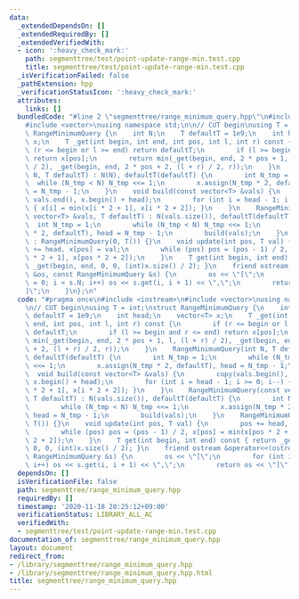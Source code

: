 ```yaml
---
data:
  _extendedDependsOn: []
  _extendedRequiredBy: []
  _extendedVerifiedWith:
  - icon: ':heavy_check_mark:'
    path: segmenttree/test/point-update-range-min.test.cpp
    title: segmenttree/test/point-update-range-min.test.cpp
  _isVerificationFailed: false
  _pathExtension: hpp
  _verificationStatusIcon: ':heavy_check_mark:'
  attributes:
    links: []
  bundledCode: "#line 2 \"segmenttree/range_minimum_query.hpp\"\n#include <iostream>\n\
    #include <vector>\nusing namespace std;\n\n// CUT begin\nusing T = int;\nstruct\
    \ RangeMinimumQuery {\n    int N;\n    T defaultT = 1e9;\n    int head;\n    vector<T>\
    \ x;\n    T _get(int begin, int end, int pos, int l, int r) const {\n        if\
    \ (r <= begin or l >= end) return defaultT;\n        if (l >= begin and r <= end)\
    \ return x[pos];\n        return min(_get(begin, end, 2 * pos + 1, l, (l + r)\
    \ / 2), _get(begin, end, 2 * pos + 2, (l + r) / 2, r));\n    }\n    RangeMinimumQuery(int\
    \ N, T defaultT) : N(N), defaultT(defaultT) {\n        int N_tmp = 1;\n      \
    \  while (N_tmp < N) N_tmp <<= 1;\n        x.assign(N_tmp * 2, defaultT), head\
    \ = N_tmp - 1;\n    }\n    void build(const vector<T> &vals) {\n        copy(vals.begin(),\
    \ vals.end(), x.begin() + head);\n        for (int i = head - 1; i >= 0; i--)\
    \ { x[i] = min(x[i * 2 + 1], x[i * 2 + 2]); }\n    }\n    RangeMinimumQuery(const\
    \ vector<T> &vals, T defaultT) : N(vals.size()), defaultT(defaultT) {\n      \
    \  int N_tmp = 1;\n        while (N_tmp < N) N_tmp <<= 1;\n        x.assign(N_tmp\
    \ * 2, defaultT), head = N_tmp - 1;\n        build(vals);\n    }\n    RangeMinimumQuery()\
    \ : RangeMinimumQuery(0, T()) {}\n    void update(int pos, T val) {\n        pos\
    \ += head, x[pos] = val;\n        while (pos) pos = (pos - 1) / 2, x[pos] = min(x[pos\
    \ * 2 + 1], x[pos * 2 + 2]);\n    }\n    T get(int begin, int end) const { return\
    \ _get(begin, end, 0, 0, (int)x.size() / 2); }\n    friend ostream &operator<<(ostream\
    \ &os, const RangeMinimumQuery &s) {\n        os << \"[\";\n        for (int i\
    \ = 0; i < s.N; i++) os << s.get(i, i + 1) << \",\";\n        return os << \"\
    ]\";\n    }\n};\n"
  code: "#pragma once\n#include <iostream>\n#include <vector>\nusing namespace std;\n\
    \n// CUT begin\nusing T = int;\nstruct RangeMinimumQuery {\n    int N;\n    T\
    \ defaultT = 1e9;\n    int head;\n    vector<T> x;\n    T _get(int begin, int\
    \ end, int pos, int l, int r) const {\n        if (r <= begin or l >= end) return\
    \ defaultT;\n        if (l >= begin and r <= end) return x[pos];\n        return\
    \ min(_get(begin, end, 2 * pos + 1, l, (l + r) / 2), _get(begin, end, 2 * pos\
    \ + 2, (l + r) / 2, r));\n    }\n    RangeMinimumQuery(int N, T defaultT) : N(N),\
    \ defaultT(defaultT) {\n        int N_tmp = 1;\n        while (N_tmp < N) N_tmp\
    \ <<= 1;\n        x.assign(N_tmp * 2, defaultT), head = N_tmp - 1;\n    }\n  \
    \  void build(const vector<T> &vals) {\n        copy(vals.begin(), vals.end(),\
    \ x.begin() + head);\n        for (int i = head - 1; i >= 0; i--) { x[i] = min(x[i\
    \ * 2 + 1], x[i * 2 + 2]); }\n    }\n    RangeMinimumQuery(const vector<T> &vals,\
    \ T defaultT) : N(vals.size()), defaultT(defaultT) {\n        int N_tmp = 1;\n\
    \        while (N_tmp < N) N_tmp <<= 1;\n        x.assign(N_tmp * 2, defaultT),\
    \ head = N_tmp - 1;\n        build(vals);\n    }\n    RangeMinimumQuery() : RangeMinimumQuery(0,\
    \ T()) {}\n    void update(int pos, T val) {\n        pos += head, x[pos] = val;\n\
    \        while (pos) pos = (pos - 1) / 2, x[pos] = min(x[pos * 2 + 1], x[pos *\
    \ 2 + 2]);\n    }\n    T get(int begin, int end) const { return _get(begin, end,\
    \ 0, 0, (int)x.size() / 2); }\n    friend ostream &operator<<(ostream &os, const\
    \ RangeMinimumQuery &s) {\n        os << \"[\";\n        for (int i = 0; i < s.N;\
    \ i++) os << s.get(i, i + 1) << \",\";\n        return os << \"]\";\n    }\n};\n"
  dependsOn: []
  isVerificationFile: false
  path: segmenttree/range_minimum_query.hpp
  requiredBy: []
  timestamp: '2020-11-18 20:25:12+09:00'
  verificationStatus: LIBRARY_ALL_AC
  verifiedWith:
  - segmenttree/test/point-update-range-min.test.cpp
documentation_of: segmenttree/range_minimum_query.hpp
layout: document
redirect_from:
- /library/segmenttree/range_minimum_query.hpp
- /library/segmenttree/range_minimum_query.hpp.html
title: segmenttree/range_minimum_query.hpp
---
```

